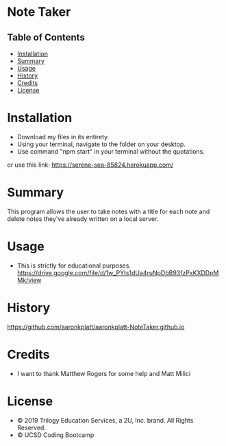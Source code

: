 # Note Taker

## Table of Contents

* [Installation](#installation)
* [Summary](#summary)
* [Usage](#usage)
* [History](#history)
* [Credits](#credits)
* [License](#license)


# Installation

* Download my files in its entirety.
* Using your terminal, navigate to the folder on your desktop.
* Use command "npm start" in your terminal without the quotations.

or use this link: https://serene-sea-85824.herokuapp.com/

# Summary

This program allows the user to take notes with a title for each note and delete notes they've already written on a local server.


# Usage

* This is strictly for educational purposes.
https://drive.google.com/file/d/1w_PYts1dUa4ruNpDbB93fzPxKXDDpMMk/view

# History

https://github.com/aaronkplatt/aaronkplatt-NoteTaker.github.io


# Credits

* I want to thank Matthew Rogers for some help and Matt Milici


# License
 
* © 2019 Trilogy Education Services, a 2U, Inc. brand. All Rights Reserved.
* © UCSD Coding Bootcamp

